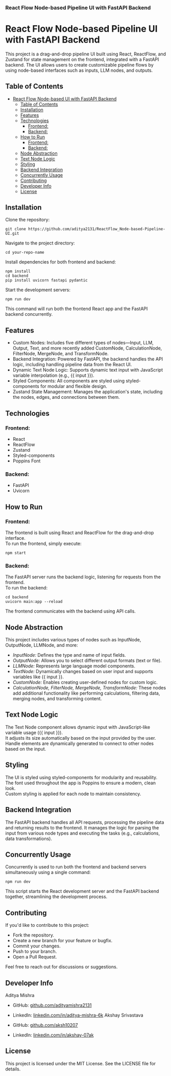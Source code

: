 ### React Flow Node-based Pipeline UI with FastAPI Backend

React Flow Node-based Pipeline UI with FastAPI Backend
=============================================

This project is a drag-and-drop pipeline UI built using React, ReactFlow, and Zustand for state management on the frontend, integrated with a FastAPI backend. The UI allows users to create customizable pipeline flows by using node-based interfaces such as inputs, LLM nodes, and outputs.

Table of Contents
-----------------

- [React Flow Node-based UI with FastAPI Backend](#react-flow-node-based-ui-with-fastapi-backend)
  - [Table of Contents](#table-of-contents)
  - [Installation](#installation)
  - [Features](#features)
  - [Technologies](#technologies)
    - [Frontend:](#frontend)
    - [Backend:](#backend)
  - [How to Run](#how-to-run)
    - [Frontend:](#frontend-1)
    - [Backend:](#backend-1)
  - [Node Abstraction](#node-abstraction)
  - [Text Node Logic](#text-node-logic)
  - [Styling](#styling)
  - [Backend Integration](#backend-integration)
  - [Concurrently Usage](#concurrently-usage)
  - [Contributing](#contributing)
  - [Developer Info](#developer-info)
  - [License](#license)

Installation
------------

Clone the repository:

    git clone https://github.com/aditya2131/ReactFlow_Node-based-Pipeline-UI.git

Navigate to the project directory:

    cd your-repo-name

Install dependencies for both frontend and backend:

    
    npm install
    cd backend
    pip install uvicorn fastapi pydantic
    

Start the development servers:

    npm run dev

This command will run both the frontend React app and the FastAPI backend concurrently.

Features
--------

*   Custom Nodes: Includes five different types of nodes—Input, LLM, Output, Text, and more recently added CustomNode, CalculationNode, FilterNode, MergeNode, and TransformNode.
*   Backend Integration: Powered by FastAPI, the backend handles the API logic, including handling pipeline data from the React UI.
*   Dynamic Text Node Logic: Supports dynamic text input with JavaScript variable interpolation (e.g., {{ input }}).
*   Styled Components: All components are styled using styled-components for modular and flexible design.
*   Zustand State Management: Manages the application's state, including the nodes, edges, and connections between them.

Technologies
------------

### Frontend:

*   React
*   ReactFlow
*   Zustand
*   Styled-components
*   Poppins Font

### Backend:

*   FastAPI
*   Uvicorn

How to Run
----------

### Frontend:

The frontend is built using React and ReactFlow for the drag-and-drop interface.  
To run the frontend, simply execute:

    npm start

### Backend:

The FastAPI server runs the backend logic, listening for requests from the frontend.  
To run the backend:

    
    cd backend
    uvicorn main:app --reload
    

The frontend communicates with the backend using API calls.

Node Abstraction
----------------

This project includes various types of nodes such as InputNode, OutputNode, LLMNode, and more:

*   *InputNode:* Defines the type and name of input fields.
*   *OutputNode:* Allows you to select different output formats (text or file).
*   *LLMNode:* Represents large language model components.
*   *TextNode:* Dynamically changes based on user input and supports variables like {{ input }}.
*   *CustomNode:* Enables creating user-defined nodes for custom logic.
*   *CalculationNode, FilterNode, MergeNode, TransformNode:* These nodes add additional functionality like performing calculations, filtering data, merging nodes, and transforming content.

Text Node Logic
---------------

The Text Node component allows dynamic input with JavaScript-like variable usage ({{ input }}).  
It adjusts its size automatically based on the input provided by the user.  
Handle elements are dynamically generated to connect to other nodes based on the input.

Styling
-------

The UI is styled using styled-components for modularity and reusability.  
The font used throughout the app is Poppins to ensure a modern, clean look.  
Custom styling is applied for each node to maintain consistency.

Backend Integration
-------------------

The FastAPI backend handles all API requests, processing the pipeline data and returning results to the frontend. It manages the logic for parsing the input from various node types and executing the tasks (e.g., calculations, data transformations).

Concurrently Usage
------------------

Concurrently is used to run both the frontend and backend servers simultaneously using a single command:

    npm run dev

This script starts the React development server and the FastAPI backend together, streamlining the development process.

Contributing
------------

If you'd like to contribute to this project:

*   Fork the repository.
*   Create a new branch for your feature or bugfix.
*   Commit your changes.
*   Push to your branch.
*   Open a Pull Request.

Feel free to reach out for discussions or suggestions.

Developer Info
--------------

Aditya Mishra

*   GitHub: [github.com/adityamishra2131](https://github.com/aditya2131)
*   LinkedIn: [linkedin.com/in/aditya-mishra-6k](https://linkedin.com/in/aditya-mishra-6k)
   Akshay Srivastava

*   GitHub: [github.com/aksh10207](https://github.com/aksh10207)
*   LinkedIn: [linkedin.com/in/akshay-07ak](https://linkedin.com/in/akshay-07ak)

License
-------

This project is licensed under the MIT License. See the LICENSE file for details.
